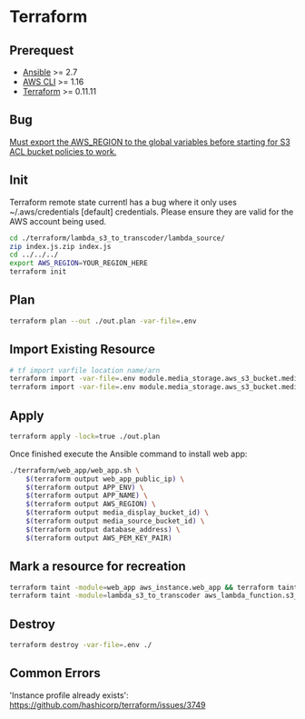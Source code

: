 # Terraform

## Prerequest
- [Ansible](https://www.ansible.com/) >= 2.7
- [AWS CLI](https://aws.amazon.com/cli/) >= 1.16
- [Terraform](./terraform/install.sh) >= 0.11.11

## Bug

[Must export the AWS_REGION to the global variables before starting for S3 ACL bucket policies to work.](https://github.com/terraform-providers/terraform-provider-aws/issues/8560)

## Init

Terraform remote state currentl has a bug where it only uses ~/.aws/credentials \[default\] credentials. Please ensure they are valid for the AWS account being used.

```bash
cd ./terraform/lambda_s3_to_transcoder/lambda_source/
zip index.js.zip index.js
cd ../../../
export AWS_REGION=YOUR_REGION_HERE
terraform init
```

## Plan

```bash
terraform plan --out ./out.plan -var-file=.env
```

## Import Existing Resource

```bash
# tf import varfile location name/arn
terraform import -var-file=.env module.media_storage.aws_s3_bucket.media_display media-display-dev
terraform import -var-file=.env module.media_storage.aws_s3_bucket.media_source media-source-dev
```

## Apply

```bash
terraform apply -lock=true ./out.plan
```

Once finished execute the Ansible command to install web app:

```bash
./terraform/web_app/web_app.sh \
    $(terraform output web_app_public_ip) \
    $(terraform output APP_ENV) \
    $(terraform output APP_NAME) \
    $(terraform output AWS_REGION) \
    $(terraform output media_display_bucket_id) \
    $(terraform output media_source_bucket_id) \
    $(terraform output database_address) \
    $(terraform output AWS_PEM_KEY_PAIR)
```

## Mark a resource for recreation

```bash
terraform taint -module=web_app aws_instance.web_app && terraform taint -module=web_app aws_eip.web_app
terraform taint -module=lambda_s3_to_transcoder aws_lambda_function.s3_to_transcoder
```

## Destroy

```bash
terraform destroy -var-file=.env ./
```

## Common Errors

'Instance profile already exists': https://github.com/hashicorp/terraform/issues/3749
